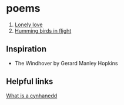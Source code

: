 # poems

1. [Lonely love](/poems/blob/master/Lonely%20love.txt)
2. [Humming birds in flight](/poems/blob/master/Humming%20birds%20in%20flight.txt)

## Inspiration

- The Windhover by Gerard Manley Hopkins

## Helpful links

[What is a cynhanedd](http://www.poetsgraves.co.uk/forum/viewtopic.php?t=12138)
